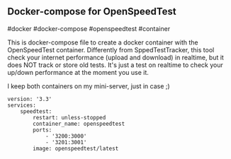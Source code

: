 
## Docker-compose for OpenSpeedTest

#docker #docker-compose #openspeedtest #container

This is docker-compose file to create a docker container with the OpenSpeedTest container. Differently from SppedTestTracker, this tool check your internet performance (upload and download) in realtime, but it does NOT track or store old tests. It's just a test on realtime to check your up/down performance at the moment you use it.

I keep both containers on my mini-server, just in case ;)

```
version: '3.3'
services:
    speedtest:
        restart: unless-stopped
        container_name: openspeedtest
        ports:
            - '3200:3000'
            - '3201:3001'
        image: openspeedtest/latest
```
